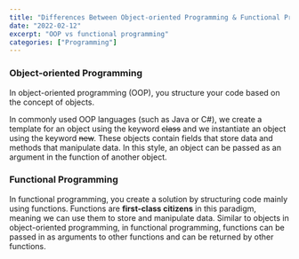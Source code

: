 ```yaml
---
title: "Differences Between Object-oriented Programming & Functional Programming"
date: "2022-02-12"
excerpt: "OOP vs functional programming"
categories: ["Programming"]
---
```


### Object-oriented Programming

In object-oriented programming (OOP), you structure your code based on the concept of objects.

In commonly used OOP languages (such as Java or C#), we create a template for an object using the keyword ~~class~~ and we instantiate an object using the keyword ~~new~~. These objects contain fields that store data and methods that manipulate data. In this style, an object can be passed as an argument in the function of another object.

### Functional Programming

In functional programming, you create a solution by structuring code mainly using functions. Functions are **first-class citizens** in this paradigm, meaning we can use them to store and manipulate data. Similar to objects in object-oriented programming, in functional programming, functions can be passed in as arguments to other functions and can be returned by other functions.
